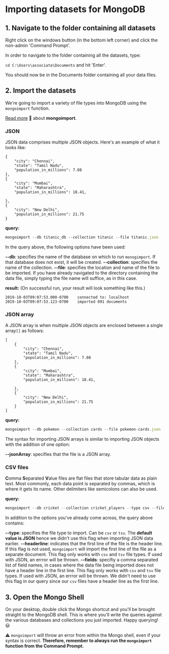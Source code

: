 # Importing datasets for MongoDB

## 1. Navigate to the folder containing all datasets

Right click on the windows button (in the bottom left corner) and click the non-admin 'Command Prompt'. 

In order to navigate to the folder containing all the datasets, type:

`cd C:\Users\associate\Documents` and hit 'Enter'.

You should now be in the Documents folder containing all your data files. 

## 2. Import the datasets

We're going to import a variety of file types into MongoDB using the `mongoimport` function. 

[Read more](https://docs.mongodb.com/manual/reference/program/mongoimport/#bin.mongoimport) :book: about **mongoimport**. 

### JSON

JSON data comprises multiple JSON objects. Here's an example of what it looks like:
```
{
    "city": "Chennai",
    "state": "Tamil Nadu",
    "population_in_millions": 7.08
},
{
    "city": "Mumbai",
    "state": "Maharashtra",
    "population_in_millions": 18.41,
    
},
{
    "city": "New Delhi",
    "population_in_millions": 21.75
}
```

**query:**
```javascript
mongoimport --db titanic_db --collection titanic --file titanic.json
```

In the query above, the following options have been used:

**--db**: specifies the name of the database on which to run `monogimport`. If that database does not exist, it will be created.
**--collection**: specifies the name of the collection.
**--file**: specifies the location and name of the file to be imported. If you have already navigated to the directory containing the data file, simply typing the file name will suffice, as in this case. 

**result:** (On successful run, your result will look something like this.)
```
2019-10-03T09:07:53.000-0700	connected to: localhost
2019-10-03T09:07:53.123-0700	imported 891 documents
```

### JSON array

A JSON array is when multiple JSON objects are enclosed between a single array`[]` as follows:

```
[
    {
        "city": "Chennai",
        "state": "Tamil Nadu",
        "population_in_millions": 7.08
    },
    {
        "city": "Mumbai",
        "state": "Maharashtra",
        "population_in_millions": 18.41,
    
    },
    {
        "city": "New Delhi",
        "population_in_millions": 21.75
    }
]
```

**query:**
```javascript
mongoimport --db pokemon --collection cards --file pokemon-cards.json --jsonArray
```

The syntax for importing JSON arrays is similar to importing JSON objects with the addition of one option:

**--jsonArray**: specifies that the file is a JSON array.

### CSV files

**C**omma **S**eparated **V**alue files are flat files that store tabular data as plain text. Most commonly, each data point is separated by commas, which is where it gets its name. Other delimiters like semicolons can also be used. 

**query:**
```javascript
mongoimport --db cricket --collection cricket_players --type csv --file Player.csv --headerline
```

In addition to the options you've already come across, the query above contains:

**--type**: specifies the file type to import. Can be `csv` or `tsv`. The **default value is JSON** hence we didn't use this flag when importing JSON data earlier. 
**--headerline**: indicates that the first line of the file is the header line. If this flag is not used, `mongoimport` will import the first line of the file as a separate document. This flag only works with `csv` and `tsv` file types. If used with JSON, an errror will be thrown. 
**--fields**: specifiy a comma separated list of field names, in cases where the data file being imported does not have a header line in the first line. This flag only works with `csv` and `tsv` file types. If used with JSON, an errror will be thrown. We didn't need to use this flag in our query since our `csv` files have a header line as the first line.

## 3. Open the Mongo Shell

On your desktop, double click the Mongo shortcut and you'll be brought straight to the MongoDB shell. This is where you'll write the queries against the various databases and collections you just imported. Happy querying! :smiley:

:warning: `mongoimport` will throw an error from within the Mongo shell, even if your syntax is correct. **Therefore, remember to always run the `mongoimport` function from the Command Prompt.**
